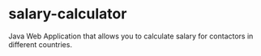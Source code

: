 # salary-calculator
Java Web Application that allows you to calculate salary for contactors in different countries.

